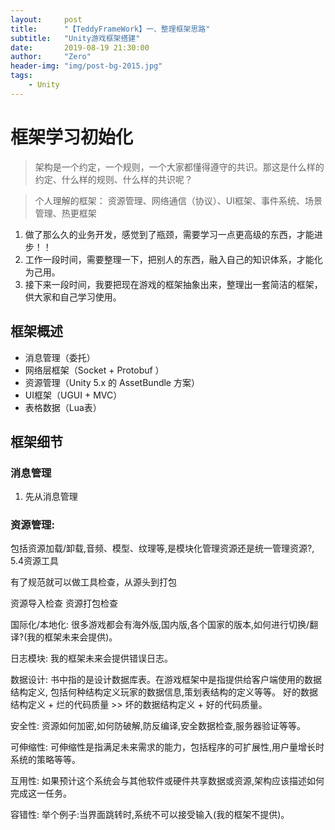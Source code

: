 ```yaml
---
layout:     post
title:      "【TeddyFrameWork】一、整理框架思路"
subtitle:   "Unity游戏框架搭建"
date:       2019-08-19 21:30:00
author:     "Zero"
header-img: "img/post-bg-2015.jpg"
tags:
    - Unity
---
```


# 框架学习初始化
> 架构是一个约定，一个规则，一个大家都懂得遵守的共识。那这是什么样的约定、什么样的规则、什么样的共识呢？

> 个人理解的框架： 资源管理、网络通信（协议）、UI框架、事件系统、场景管理、热更框架

1. 做了那么久的业务开发，感觉到了瓶颈，需要学习一点更高级的东西，才能进步！！
2. 工作一段时间，需要整理一下，把别人的东西，融入自己的知识体系，才能化为己用。
3. 接下来一段时间，我要把现在游戏的框架抽象出来，整理出一套简洁的框架，供大家和自己学习使用。
## 框架概述
- 消息管理（委托）
- 网络层框架（Socket + Protobuf ）
- 资源管理（Unity 5.x 的 AssetBundle 方案）
- UI框架（UGUI + MVC）
- 表格数据（Lua表）

## 框架细节

### 消息管理
1. 先从消息管理

### 资源管理:
包括资源加载/卸载,音频、模型、纹理等,是模块化管理资源还是统一管理资源?,
5.4资源工具

有了规范就可以做工具检查，从源头到打包

资源导入检查
资源打包检查

国际化/本地化:
很多游戏都会有海外版,国内版,各个国家的版本,如何进行切换/翻译?(我的框架未来会提供)。

日志模块:
我的框架未来会提供错误日志。

数据设计:
书中指的是设计数据库表。在游戏框架中是指提供给客户端使用的数据结构定义,
包括何种结构定义玩家的数据信息,策划表结构的定义等等。
好的数据结构定义 + 烂的代码质量 >> 坏的数据结构定义 + 好的代码质量。

安全性:
资源如何加密,如何防破解,防反编译,安全数据检查,服务器验证等等。

可伸缩性:
可伸缩性是指满足未来需求的能力，包括程序的可扩展性,用户量增长时系统的策略等等。

互用性:
如果预计这个系统会与其他软件或硬件共享数据或资源,架构应该描述如何完成这一任务。

容错性:
举个例子:当界面跳转时,系统不可以接受输入(我的框架不提供)。